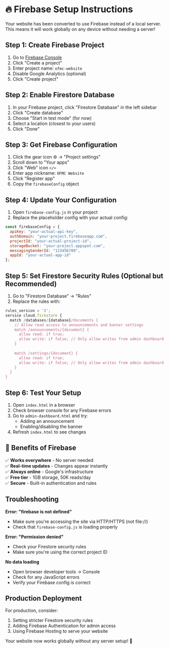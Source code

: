 # 🔥 Firebase Setup Instructions

Your website has been converted to use Firebase instead of a local server. This means it will work globally on any device without needing a server!

## Step 1: Create Firebase Project

1. Go to [Firebase Console](https://console.firebase.google.com)
2. Click "Create a project"
3. Enter project name: `ofmc-website`
4. Disable Google Analytics (optional)
5. Click "Create project"

## Step 2: Enable Firestore Database

1. In your Firebase project, click "Firestore Database" in the left sidebar
2. Click "Create database"
3. Choose "Start in test mode" (for now)
4. Select a location (closest to your users)
5. Click "Done"

## Step 3: Get Firebase Configuration

1. Click the gear icon ⚙️ → "Project settings"
2. Scroll down to "Your apps"
3. Click "Web" icon `</>`
4. Enter app nickname: `OFMC Website`
5. Click "Register app"
6. Copy the `firebaseConfig` object

## Step 4: Update Your Configuration

1. Open `firebase-config.js` in your project
2. Replace the placeholder config with your actual config:

```javascript
const firebaseConfig = {
  apiKey: "your-actual-api-key",
  authDomain: "your-project.firebaseapp.com",
  projectId: "your-actual-project-id",
  storageBucket: "your-project.appspot.com",
  messagingSenderId: "123456789",
  appId: "your-actual-app-id"
};
```

## Step 5: Set Firestore Security Rules (Optional but Recommended)

1. Go to "Firestore Database" → "Rules"
2. Replace the rules with:

```javascript
rules_version = '2';
service cloud.firestore {
  match /databases/{database}/documents {
    // Allow read access to announcements and banner settings
    match /announcements/{document} {
      allow read: if true;
      allow write: if false; // Only allow writes from admin dashboard
    }
    
    match /settings/{document} {
      allow read: if true;
      allow write: if false; // Only allow writes from admin dashboard
    }
  }
}
```

## Step 6: Test Your Setup

1. Open `index.html` in a browser
2. Check browser console for any Firebase errors
3. Go to `admin-dashboard.html` and try:
   - Adding an announcement
   - Enabling/disabling the banner
4. Refresh `index.html` to see changes

## 🎉 Benefits of Firebase

✅ **Works everywhere** - No server needed  
✅ **Real-time updates** - Changes appear instantly  
✅ **Always online** - Google's infrastructure  
✅ **Free tier** - 1GB storage, 50K reads/day  
✅ **Secure** - Built-in authentication and rules  

## Troubleshooting

**Error: "firebase is not defined"**
- Make sure you're accessing the site via HTTP/HTTPS (not file://)
- Check that `firebase-config.js` is loading properly

**Error: "Permission denied"**
- Check your Firestore security rules
- Make sure you're using the correct project ID

**No data loading**
- Open browser developer tools → Console
- Check for any JavaScript errors
- Verify your Firebase config is correct

## Production Deployment

For production, consider:
1. Setting stricter Firestore security rules
2. Adding Firebase Authentication for admin access
3. Using Firebase Hosting to serve your website

Your website now works globally without any server setup! 🚀
